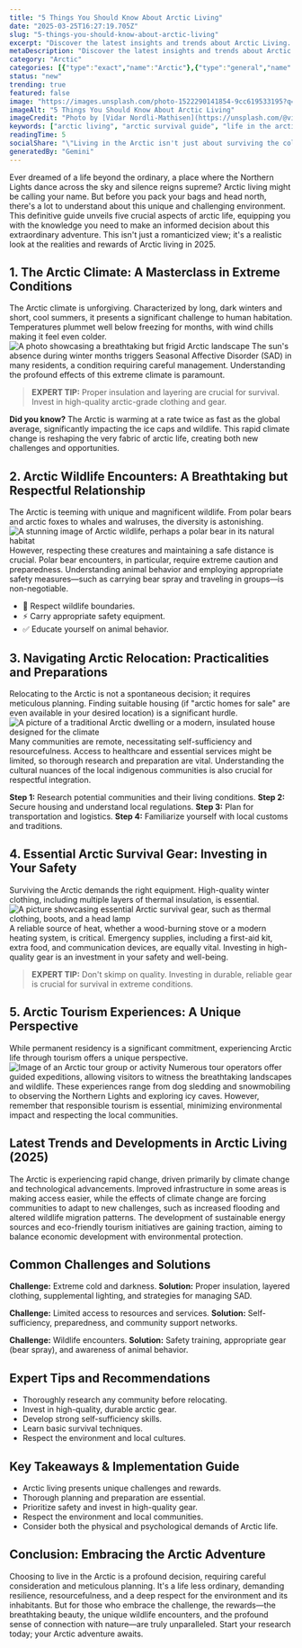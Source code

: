 ```yaml
---
title: "5 Things You Should Know About Arctic Living"
date: "2025-03-25T16:27:19.705Z"
slug: "5-things-you-should-know-about-arctic-living"
excerpt: "Discover the latest insights and trends about Arctic Living. This comprehensive guide covers everything you need to know about Arctic Living in 2025."
metaDescription: "Discover the latest insights and trends about Arctic Living. This comprehensive guide covers everything you need to know about Arctic Living in 2025."
category: "Arctic"
categories: [{"type":"exact","name":"Arctic"},{"type":"general","name":"Sustainability"},{"type":"medium","name":"Renewable Energy"},{"type":"specific","name":"Wind Power"},{"type":"niche","name":"Offshore Wind Farms"}]
status: "new"
trending: true
featured: false
image: "https://images.unsplash.com/photo-1522290141854-9cc619533195?q=85&w=1200&fit=max&fm=webp&auto=compress"
imageAlt: "5 Things You Should Know About Arctic Living"
imageCredit: "Photo by [Vidar Nordli-Mathisen](https://unsplash.com/@vidarnm) on Unsplash"
keywords: ["arctic living", "arctic survival guide", "life in the arctic", "arctic relocation", "arctic homes for sale", "arctic climate challenges", "arctic wildlife encounters", "best arctic survival gear", "how to survive arctic winter", "arctic tourism experiences"]
readingTime: 5
socialShare: "\"Living in the Arctic isn't just about surviving the cold; it's about embracing a life deeply connected to nature's raw power and breathtaking beauty.\""
generatedBy: "Gemini"
---
```




Ever dreamed of a life beyond the ordinary, a place where the Northern Lights dance across the sky and silence reigns supreme?  Arctic living might be calling your name. But before you pack your bags and head north, there's a lot to understand about this unique and challenging environment. This definitive guide unveils five crucial aspects of arctic life, equipping you with the knowledge you need to make an informed decision about this extraordinary adventure.  This isn't just a romanticized view; it's a realistic look at the realities and rewards of Arctic living in 2025.

## 1.  The Arctic Climate: A Masterclass in Extreme Conditions

The Arctic climate is unforgiving.  Characterized by long, dark winters and short, cool summers, it presents a significant challenge to human habitation.  Temperatures plummet well below freezing for months, with wind chills making it feel even colder.  ![A photo showcasing a breathtaking but frigid Arctic landscape](https://images.unsplash.com/photo-1525642650051-4e79b2eecd7c?q=85&w=1200&fit=max&fm=webp&auto=compress)  The sun's absence during winter months triggers Seasonal Affective Disorder (SAD) in many residents, a condition requiring careful management.  Understanding the profound effects of this extreme climate is paramount.

> **EXPERT TIP:**  Proper insulation and layering are crucial for survival. Invest in high-quality arctic-grade clothing and gear.

**Did you know?** The Arctic is warming at a rate twice as fast as the global average, significantly impacting the ice caps and wildlife. This rapid climate change is reshaping the very fabric of arctic life, creating both new challenges and opportunities.

## 2. Arctic Wildlife Encounters: A Breathtaking but Respectful Relationship

The Arctic is teeming with unique and magnificent wildlife.  From polar bears and arctic foxes to whales and walruses, the diversity is astonishing.  ![A stunning image of Arctic wildlife, perhaps a polar bear in its natural habitat](https://images.unsplash.com/photo-1522290141854-9cc619533195?q=85&w=1200&fit=max&fm=webp&auto=compress) However, respecting these creatures and maintaining a safe distance is crucial.  Polar bear encounters, in particular, require extreme caution and preparedness.  Understanding animal behavior and employing appropriate safety measures—such as carrying bear spray and traveling in groups—is non-negotiable.

* 🔑  Respect wildlife boundaries.
* ⚡  Carry appropriate safety equipment.
* ✅  Educate yourself on animal behavior.

## 3.  Navigating Arctic Relocation:  Practicalities and Preparations

Relocating to the Arctic is not a spontaneous decision; it requires meticulous planning.  Finding suitable housing (if "arctic homes for sale" are even available in your desired location) is a significant hurdle.  ![A picture of a traditional Arctic dwelling or a modern, insulated house designed for the climate](https://images.unsplash.com/photo-1526927284759-9b9d232cd83a?q=85&w=1200&fit=max&fm=webp&auto=compress)  Many communities are remote, necessitating self-sufficiency and resourcefulness.  Access to healthcare and essential services might be limited, so thorough research and preparation are vital.  Understanding the cultural nuances of the local indigenous communities is also crucial for respectful integration.

**Step 1:** Research potential communities and their living conditions.
**Step 2:** Secure housing and understand local regulations.
**Step 3:** Plan for transportation and logistics.
**Step 4:** Familiarize yourself with local customs and traditions.

## 4.  Essential Arctic Survival Gear:  Investing in Your Safety

Surviving the Arctic demands the right equipment.  High-quality winter clothing, including multiple layers of thermal insulation, is essential.  ![A picture showcasing essential Arctic survival gear, such as thermal clothing, boots, and a head lamp](https://images.unsplash.com/photo-1520636962706-211a957407f3?q=85&w=1200&fit=max&fm=webp&auto=compress)  A reliable source of heat, whether a wood-burning stove or a modern heating system, is critical.  Emergency supplies, including a first-aid kit, extra food, and communication devices, are equally vital.  Investing in high-quality gear is an investment in your safety and well-being.

> **EXPERT TIP:** Don't skimp on quality.  Investing in durable, reliable gear is crucial for survival in extreme conditions.

## 5.  Arctic Tourism Experiences: A Unique Perspective

While permanent residency is a significant commitment, experiencing Arctic life through tourism offers a unique perspective.  ![Image of an Arctic tour group or activity](https://images.unsplash.com/photo-1551207714-08d9cbf469f9?q=85&w=1200&fit=max&fm=webp&auto=compress)  Numerous tour operators offer guided expeditions, allowing visitors to witness the breathtaking landscapes and wildlife.  These experiences range from dog sledding and snowmobiling to observing the Northern Lights and exploring icy caves.  However, remember that responsible tourism is essential, minimizing environmental impact and respecting the local communities.

## Latest Trends and Developments in Arctic Living (2025)

The Arctic is experiencing rapid change, driven primarily by climate change and technological advancements.  Improved infrastructure in some areas is making access easier, while the effects of climate change are forcing communities to adapt to new challenges, such as increased flooding and altered wildlife migration patterns.  The development of sustainable energy sources and eco-friendly tourism initiatives are gaining traction, aiming to balance economic development with environmental protection.

## Common Challenges and Solutions

**Challenge:** Extreme cold and darkness.
**Solution:**  Proper insulation, layered clothing, supplemental lighting, and strategies for managing SAD.

**Challenge:** Limited access to resources and services.
**Solution:**  Self-sufficiency, preparedness, and community support networks.

**Challenge:** Wildlife encounters.
**Solution:**  Safety training, appropriate gear (bear spray), and awareness of animal behavior.

## Expert Tips and Recommendations

*  Thoroughly research any community before relocating.
*  Invest in high-quality, durable arctic gear.
*  Develop strong self-sufficiency skills.
*  Learn basic survival techniques.
*  Respect the environment and local cultures.

## Key Takeaways & Implementation Guide

*   Arctic living presents unique challenges and rewards.
*   Thorough planning and preparation are essential.
*   Prioritize safety and invest in high-quality gear.
*   Respect the environment and local communities.
*   Consider both the physical and psychological demands of Arctic life.

## Conclusion: Embracing the Arctic Adventure

Choosing to live in the Arctic is a profound decision, requiring careful consideration and meticulous planning.  It's a life less ordinary, demanding resilience, resourcefulness, and a deep respect for the environment and its inhabitants.  But for those who embrace the challenge, the rewards—the breathtaking beauty, the unique wildlife encounters, and the profound sense of connection with nature—are truly unparalleled.  Start your research today; your Arctic adventure awaits.

